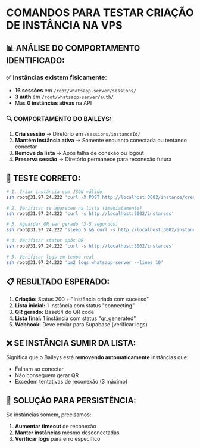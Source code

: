# COMANDOS PARA TESTAR CRIAÇÃO DE INSTÂNCIA NA VPS

## 📊 **ANÁLISE DO COMPORTAMENTO IDENTIFICADO:**

### ✅ **Instâncias existem fisicamente:**
- **16 sessões** em `/root/whatsapp-server/sessions/`
- **3 auth** em `/root/whatsapp-server/auth/`
- Mas **0 instâncias ativas** na API

### 🔍 **COMPORTAMENTO DO BAILEYS:**
1. **Cria sessão** → Diretório em `/sessions/instanceId/`
2. **Mantém instância ativa** → Somente enquanto conectada ou tentando conectar
3. **Remove da lista** → Após falha de conexão ou logout
4. **Preserva sessão** → Diretório permanece para reconexão futura

## 🧪 **TESTE CORRETO:**

```bash
# 1. Criar instância com JSON válido
ssh root@31.97.24.222 'curl -X POST http://localhost:3002/instance/create -H "Content-Type: application/json" -d "{\"instanceId\": \"teste_final_correto\"}"'

# 2. Verificar se apareceu na lista (imediatamente)
ssh root@31.97.24.222 'curl -s http://localhost:3002/instances'

# 3. Aguardar QR ser gerado (3-5 segundos)
ssh root@31.97.24.222 'sleep 5 && curl -s http://localhost:3002/instance/teste_final_correto/qr | head -c 50'

# 4. Verificar status após QR
ssh root@31.97.24.222 'curl -s http://localhost:3002/instances'

# 5. Verificar logs em tempo real
ssh root@31.97.24.222 'pm2 logs whatsapp-server --lines 10'
```

## 📋 **RESULTADO ESPERADO:**

1. **Criação:** Status 200 + "Instância criada com sucesso"
2. **Lista inicial:** 1 instância com status "connecting"
3. **QR gerado:** Base64 do QR code
4. **Lista final:** 1 instância com status "qr_generated"
5. **Webhook:** Deve enviar para Supabase (verificar logs)

## ❌ **SE INSTÂNCIA SUMIR DA LISTA:**

Significa que o Baileys está **removendo automaticamente** instâncias que:
- Falham ao conectar
- Não conseguem gerar QR
- Excedem tentativas de reconexão (3 máximo)

## 🔧 **SOLUÇÃO PARA PERSISTÊNCIA:**

Se instâncias somem, precisamos:
1. **Aumentar timeout** de reconexão
2. **Manter instâncias** mesmo desconectadas
3. **Verificar logs** para erro específico 